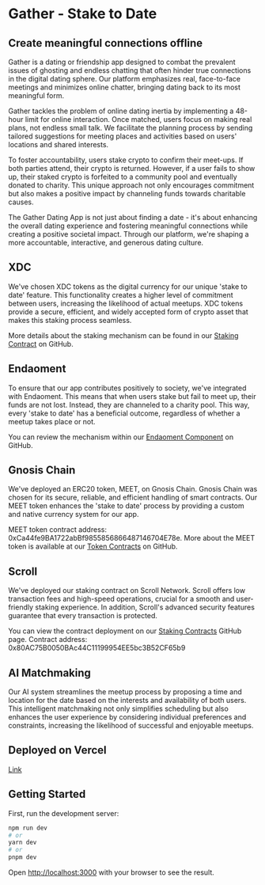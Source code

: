 # Gather - Stake to Date

## Create meaningful connections offline

Gather is a dating or friendship app designed to combat the prevalent issues of ghosting and endless chatting that often hinder true connections in the digital dating sphere. Our platform emphasizes real, face-to-face meetings and minimizes online chatter, bringing dating back to its most meaningful form.

Gather tackles the problem of online dating inertia by implementing a 48-hour limit for online interaction. Once matched, users focus on making real plans, not endless small talk. We facilitate the planning process by sending tailored suggestions for meeting places and activities based on users' locations and shared interests.

To foster accountability, users stake crypto to confirm their meet-ups. If both parties attend, their crypto is returned. However, if a user fails to show up, their staked crypto is forfeited to a community pool and eventually donated to charity. This unique approach not only encourages commitment but also makes a positive impact by channeling funds towards charitable causes.

The Gather Dating App is not just about finding a date - it's about enhancing the overall dating experience and fostering meaningful connections while creating a positive societal impact. Through our platform, we're shaping a more accountable, interactive, and generous dating culture.

## XDC

We've chosen XDC tokens as the digital currency for our unique 'stake to date' feature. This functionality creates a higher level of commitment between users, increasing the likelihood of actual meetups. XDC tokens provide a secure, efficient, and widely accepted form of crypto asset that makes this staking process seamless.

More details about the staking mechanism can be found in our [Staking Contract](https://github.com/seeinplays/gather-app/blob/main/contracts/staking/contracts/staking.sol) on GitHub.

## Endaoment

To ensure that our app contributes positively to society, we've integrated with Endaoment. This means that when users stake but fail to meet up, their funds are not lost. Instead, they are channeled to a charity pool. This way, every 'stake to date' has a beneficial outcome, regardless of whether a meetup takes place or not.

You can review the mechanism within our [Endaoment Component](https://github.com/seeinplays/gather-app/blob/main/src/components/Endaoment.jsx) on GitHub.

## Gnosis Chain

We've deployed an ERC20 token, MEET, on Gnosis Chain. Gnosis Chain was chosen for its secure, reliable, and efficient handling of smart contracts. Our MEET token enhances the 'stake to date' process by providing a custom and native currency system for our app.

MEET token contract address: 0xCa44fe9BA1722abBf9855856866487146704E78e. More about the MEET token is available at our [Token Contracts](https://github.com/seeinplays/gather-app/tree/main/contracts/token) on GitHub.

## Scroll

We've deployed our staking contract on Scroll Network. Scroll offers low transaction fees and high-speed operations, crucial for a smooth and user-friendly staking experience. In addition, Scroll's advanced security features guarantee that every transaction is protected.

You can view the contract deployment on our [Staking Contracts](https://github.com/seeinplays/gather-app/blob/main/contracts/staking/contracts/staking) GitHub page. Contract address: 0x80AC75B0050BAc44C11199954EE5bc3B52CF65b9

## AI Matchmaking

Our AI system streamlines the meetup process by proposing a time and location for the date based on the interests and availability of both users. This intelligent matchmaking not only simplifies scheduling but also enhances the user experience by considering individual preferences and constraints, increasing the likelihood of successful and enjoyable meetups.

## Deployed on Vercel

[Link](gather-app-five.vercel.app)

## Getting Started

First, run the development server:

```bash
npm run dev
# or
yarn dev
# or
pnpm dev
```

Open [http://localhost:3000](http://localhost:3000) with your browser to see the result.
